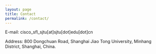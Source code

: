 ```yaml
---
layout: page
title: Contact
permalink: /contact/
---
```


E-mail: cisco_sfl_sjtu[at]sjtu[dot]edu[dot]cn

Address: 800 Dongchuan Road, Shanghai Jiao Tong University, Minhang District, Shanghai, China.